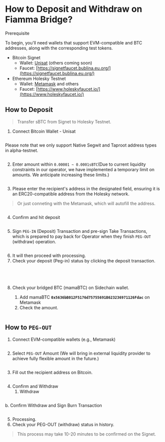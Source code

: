 # How to Deposit and Withdraw on Fiamma Bridge?

Prerequisite

To begin, you'll need wallets that support EVM-compatible and BTC addresses, along with the corresponding test tokens.

* Bitcoin Signet
  * Wallet: [Unisat](https://unisat.io/) (others coming soon)
  * Faucet: [https://signetfaucet.bublina.eu.org/](https://signetfaucet.bublina.eu.org/)
* Ethereum Holesky Testnet
  * Wallet: [Metamask](https://metamask.io/) and others
  * Faucet: [https://www.holeskyfaucet.io/](https://www.holeskyfaucet.io/)



## How to Deposit

> Transfer sBTC from Signet to Holesky Testnet.

1. Connect Bitcoin Wallet - Unisat

<figure><img src="../../../../.gitbook/assets/img_v3_02gs_9236ece3-7c26-4f86-a525-085d6ce21dhu.png" alt=""><figcaption></figcaption></figure>

Please note that we only support Native Segwit and Taproot address types in alpha-testnet.&#x20;

<figure><img src="../../../../.gitbook/assets/img_v3_02gs_af43b911-befc-4d65-bcef-4367cc16f4hu.png" alt=""><figcaption></figcaption></figure>

2. Enter amount within `0.00001 ~ 0.0001sBTC`(Due to current liquidity constraints in our operator, we have implemented a temporary limit on amounts. We anticipate increasing these limits.)

<figure><img src="../../../../.gitbook/assets/img_v3_02gs_bdeda497-b65b-427f-955a-84da7905eehu.png" alt=""><figcaption></figcaption></figure>

3. Please enter the recipient's address in the designated field, ensuring it is an ERC20-compatible address from the Holesky network.

> Or just conneting with the Metamask, which will autofill the address.

<figure><img src="../../../../.gitbook/assets/image (22).png" alt=""><figcaption></figcaption></figure>

4. Confirm and hit deposit

<figure><img src="../../../../.gitbook/assets/818d9f09-8f48-4cf7-9112-71d65dfea58a.jpeg" alt=""><figcaption></figcaption></figure>



5. Sign `PEG-IN` (Deposit) Transaction and pre-sign Take Transactions, which is prepared to pay back for Operator when they finish `PEG-OUT` (withdraw) operation.

<figure><img src="../../../../.gitbook/assets/img_v3_02gs_8008e31e-44c7-430e-bfec-630e3b6746hu.jpg" alt=""><figcaption></figcaption></figure>

6. It will then proceed with processing.
7. Check your deposit (Peg-in) status by clicking the deposit transaction. &#x20;

<figure><img src="../../../../.gitbook/assets/2afc9d55-b064-4863-a096-9563fbfe869b.jpeg" alt=""><figcaption></figcaption></figure>

<figure><img src="../../../../.gitbook/assets/img_v3_02gs_e88f30f7-8988-42b2-9cea-6a93904b3bhu.jpg" alt=""><figcaption></figcaption></figure>

<figure><img src="../../../../.gitbook/assets/img_v3_02gs_f4026fd5-460b-4083-94b5-d3a0cb4c69hu.jpg" alt=""><figcaption></figcaption></figure>

<figure><img src="../../../../.gitbook/assets/img_v3_02gs_ecb1bb1a-eb2a-4663-aa6d-97ac672050hu.jpg" alt=""><figcaption></figcaption></figure>

8.  Check your bridged BTC (mamaBTC) on Sidechain wallet.

    1. Add mamaBTC **`0x5636bB012F5176d75755691B623236971126Fdac`**  on Metamask
    2. Check the amount.

    <figure><img src="../../../../.gitbook/assets/img_v3_02gs_88b6404c-995c-4c14-a501-41f843fa38hu.jpg" alt=""><figcaption></figcaption></figure>



## How to `PEG-OUT`

1. Connect EVM-compatible wallets (e.g., Metamask)

<figure><img src="../../../../.gitbook/assets/20241124-163845.jpeg" alt=""><figcaption></figcaption></figure>

2. Select `PEG-OUT` Amount (We will bring in external liquidity provider to achieve fully flexible amount in the future.)

<figure><img src="../../../../.gitbook/assets/d0e80137-af32-4f11-9dce-33d821ea2150.jpeg" alt=""><figcaption></figcaption></figure>

3. Fill out the recipient address on Bitcoin.

<figure><img src="../../../../.gitbook/assets/20241124-164526.jpeg" alt=""><figcaption></figcaption></figure>

4. Confirm and Withdraw
   1. Withdraw

<figure><img src="../../../../.gitbook/assets/img_v3_02gs_a86402b6-c4d6-46a0-8018-575646eb96hu (1).png" alt=""><figcaption></figcaption></figure>

b. Confirm Withdraw and Sign Burn Transaction

<figure><img src="../../../../.gitbook/assets/img_v3_02gs_b3a1aa0b-667c-4a3e-98d8-ed617bc840hu.jpg" alt=""><figcaption></figcaption></figure>

5. Processing.&#x20;
6. Check your PEG-OUT (withdraw) status in history.

> This process may take 10-20 minutes to be confirmed on the Signet.

<figure><img src="../../../../.gitbook/assets/img_v3_02gs_8e546016-21aa-4cc0-9347-192f40df1fhu.jpg" alt=""><figcaption></figcaption></figure>

<figure><img src="../../../../.gitbook/assets/img_v3_02gs_098c5537-2c5b-4421-92bc-cd1a57000ehu.jpg" alt=""><figcaption></figcaption></figure>

<figure><img src="../../../../.gitbook/assets/image (25).png" alt=""><figcaption></figcaption></figure>


























